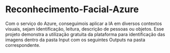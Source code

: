 # Reconhecimento-Facial-Azure

Com o serviço do Azure, conseguimois aplicar a IA em diversos contextos visuais, sejam identificação, leitura, descrição de pessoas ou objetos.
Esse projeto demonstra a utilização gratuita da plataforma para identificação das imagens dentro da pasta Input com os seguintes Outputs na pasta correspondente.
